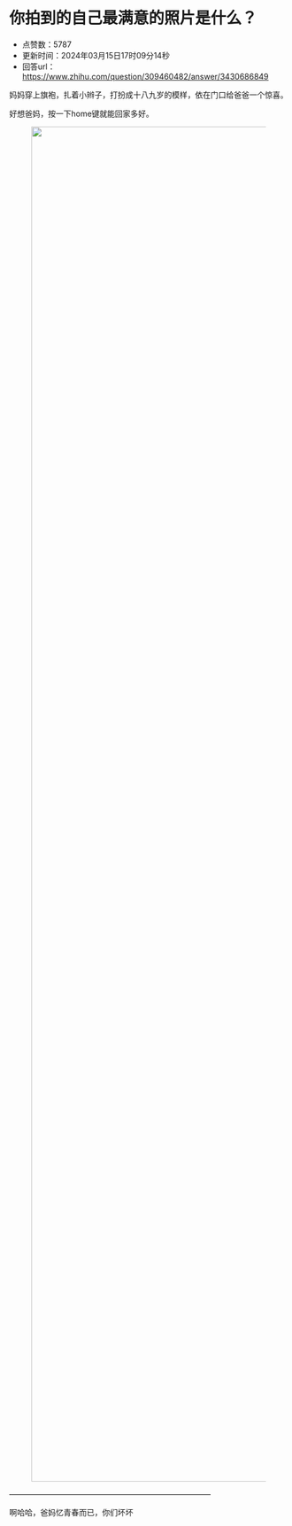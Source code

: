 # 你拍到的自己最满意的照片是什么？
- 点赞数：5787
- 更新时间：2024年03月15日17时09分14秒
- 回答url：https://www.zhihu.com/question/309460482/answer/3430686849
<body>
 <p data-pid="Q9b9U6VZ">妈妈穿上旗袍，扎着小辫子，打扮成十八九岁的模样，依在门口给爸爸一个惊喜。</p>
 <p data-pid="TQOOf2wP">好想爸妈，按一下home键就能回家多好。</p>
 <figure data-size="normal">
  <img src="https://picx.zhimg.com/50/v2-544bd1bb8cd779143203866d5fb1087e_720w.jpg?source=1940ef5c" data-rawwidth="2448" data-rawheight="3264" data-size="normal" data-original-token="v2-ddf26e65e89b2fd83c8db7cc48127964" data-default-watermark-src="https://pica.zhimg.com/50/v2-fe1bee38fef2200b835e389185ee786a_720w.jpg?source=1940ef5c" class="origin_image zh-lightbox-thumb" width="2448" data-original="https://picx.zhimg.com/v2-544bd1bb8cd779143203866d5fb1087e_r.jpg?source=1940ef5c">
 </figure>
 <p data-pid="sDaVU4M5">——————————————————————————</p>
 <p data-pid="lozhnfs7">啊哈哈，爸妈忆青春而已，你们坏坏</p>
</body>